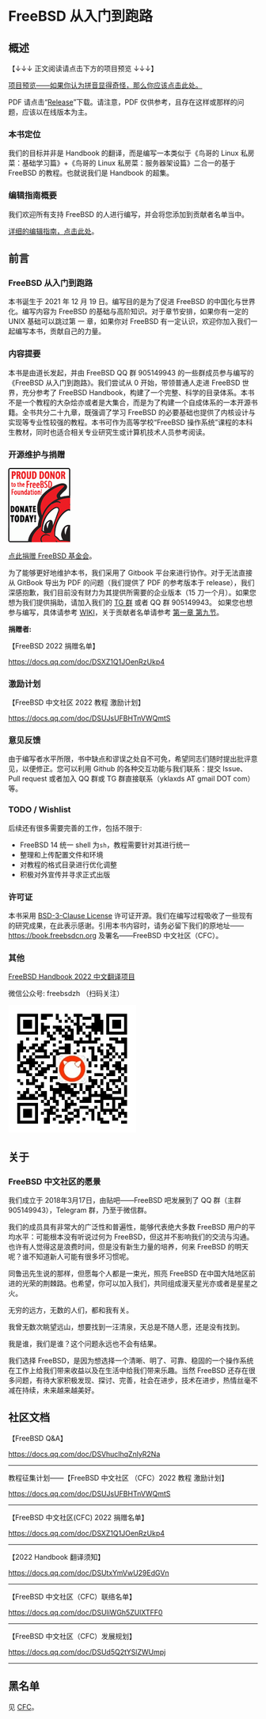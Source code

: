 # FreeBSD 从入门到跑路

## 概述

【↓↓↓ 正文阅读请点击下方的项目预览 ↓↓↓】

[项目预览——如果你认为拼音显得奇怪，那么你应该点击此处。](https://book.freebsdcn.org)

PDF 请点击“[Release](https://github.com/FreeBSD-Ask/FreeBSD-Ask/releases)”下载。请注意，PDF 仅供参考，且存在这样或那样的问题，应该以在线版本为主。

### 本书定位

我们的目标并非是 Handbook 的翻译，而是编写一本类似于《鸟哥的 Linux 私房菜：基础学习篇》+《鸟哥的 Linux 私房菜：服务器架设篇》二合一的基于 FreeBSD 的教程。也就说我们是 Handbook 的超集。

### 编辑指南概要

我们欢迎所有支持 FreeBSD 的人进行编写，并会将您添加到贡献者名单当中。

[详细的编辑指南，点击此处](https://github.com/FreeBSD-Ask/FreeBSD-Ask/wiki)。

## 前言

### FreeBSD 从入门到跑路

本书诞生于 2021 年 12 月 19 日。编写目的是为了促进 FreeBSD 的中国化与世界化。编写内容为 FreeBSD 的基础与高阶知识。对于章节安排，如果你有一定的 UNIX 基础可以跳过第 一 章，如果你对 FreeBSD 有一定认识，欢迎你加入我们一起编写本书，贡献自己的力量。

### 内容提要

本书是由道长发起，并由 FreeBSD QQ 群 905149943 的一些群成员参与编写的《FreeBSD 从入门到跑路》。我们尝试从 0 开始，带领普通人走进 FreeBSD 世界，充分参考了 FreeBSD Handbook，构建了一个完整、科学的目录体系。本书不是一个教程的大杂烩亦或者是大集合，而是为了构建一个自成体系的一本开源书籍。全书共分二十九章，既强调了学习 FreeBSD 的必要基础也提供了内核设计与实现等专业性较强的教程。本书可作为高等学校“FreeBSD 操作系统”课程的本科生教材，同时也适合相关专业研究生或计算机技术人员参考阅读。

### 开源维护与捐赠

![](./.gitbook/assets/proud_donor.gif)

[点此捐赠 FreeBSD 基金会](https://freebsdfoundation.org/donate)。

为了能够更好地维护本书，我们采用了 Gitbook 平台来进行协作。对于无法直接从 GitBook 导出为 PDF 的问题（我们提供了 PDF 的参考版本于 release），我们深感抱歉，我们目前没有财力为其提供所需要的企业版本（15 刀一个月）。如果您想为我们提供捐助，请加入我们的 [TG 群](https://t.me/freebsdba) 或者 QQ 群 905149943。 如果您也想参与编写，具体请参考 [WIKI](https://github.com/FreeBSD-Ask/FreeBSD-Ask/wiki/%E3%80%8AFreeBSD-%E4%BB%8E%E5%85%A5%E9%97%A8%E5%88%B0%E8%B7%91%E8%B7%AF%E3%80%8B%E7%BC%96%E8%BE%91%E6%8C%87%E5%8D%97)，关于贡献者名单请参考 [第一章 第九节](./di-yi-zhang-zou-jin-freebsd/di-jiu-jie-can-kao-zi-liao-yu-gong-xian-zhe-ming-dan)。

**捐赠者:**

【FreeBSD 2022 捐赠名单】

<https://docs.qq.com/doc/DSXZ1Q1JOenRzUkp4>

### 激励计划

【FreeBSD 中文社区 2022 教程 激励计划】

<https://docs.qq.com/doc/DSUJsUFBHTnVWQmtS>

### 意见反馈

由于编写者水平所限，书中缺点和谬误之处自不可免，希望同志们随时提出批评意见，以便修正。您可以利用 Github 的各种交互功能与我们联系：提交 Issue、Pull request 或者加入 QQ 群或 TG 群直接联系（yklaxds AT gmail DOT com）等。

### TODO / Wishlist

后续还有很多需要完善的工作，包括不限于:

- FreeBSD 14 统一 shell 为`sh`，教程需要针对其进行统一
- 整理和上传配置文件和环境
- 对教程的格式目录进行优化调整
- 积极对外宣传并寻求正式出版

### 许可证

本书采用 [BSD-3-Clause License](LICENSE/) 许可证开源。我们在编写过程吸收了一些现有的研究成果，在此表示感谢。引用本书内容时，请务必留下我们的原地址——https://book.freebsdcn.org 及署名——FreeBSD 中文社区（CFC）。

### 其他

[FreeBSD Handbook 2022 中文翻译项目](https://handbook.freebsdcn.org)

微信公众号: freebsdzh （扫码关注）

![](./.gitbook/assets/qrcode_for_gh_3b263cc9b20b_258.jpg)

## 关于

### FreeBSD 中文社区的愿景

我们成立于 2018年3月17日，由贴吧——FreeBSD 吧发展到了 QQ 群（主群 905149943），Telegram 群，乃至于微信群。

我们的成员具有非常大的广泛性和普遍性，能够代表绝大多数 FreeBSD 用户的平均水平：可能根本没有听说过何为 FreeBSD，但这并不影响我们的交流与沟通。也许有人觉得这是浪费时间，但是没有新生力量的培养，何来 FreeBSD 的明天呢？谁不知道新人可能有很多坏习惯呢。

同鲁迅先生说的那样，但愿每个人都是一束光，照亮 FreeBSD 在中国大陆地区前进的光荣的荆棘路。也希望，你可以加入我们，共同组成漫天星光亦或者是星星之火。

无穷的远方，无数的人们，都和我有关。

我曾无数次眺望远山，想要找到一汪清泉，天总是不随人愿，还是没有找到。

我是谁，我们是谁？这个问题永远也不会有结果。

我们选择 FreeBSD，是因为想选择一个清晰、明了、可靠、稳固的一个操作系统在工作上给我们带来收益以及在生活中给我们带来乐趣。当然 FreeBSD 还存在很多问题，有待大家积极发现、探讨、完善，社会在进步，技术在进步，热情丝毫不减在持续，未来越来越美好。

## 社区文档


【FreeBSD Q&A】

<https://docs.qq.com/doc/DSVhuclhqZnlyR2Na>

--------------------------- 

教程征集计划——【FreeBSD 中文社区 （CFC）2022 教程 激励计划】 

<https://docs.qq.com/doc/DSUJsUFBHTnVWQmtS>

------------------------------------------------------------ 

【FreeBSD 中文社区(CFC) 2022 捐赠名单】 

<https://docs.qq.com/doc/DSXZ1Q1JOenRzUkp4>

----------------------------------------------------------- 

【2022 Handbook 翻译须知】 

<https://docs.qq.com/doc/DSUtxYmVwU29EdGVn>

--------------------------- 

【FreeBSD 中文社区（CFC）联络名单】 

<https://docs.qq.com/doc/DSUliWGh5ZUlXTFF0>

--------------------------- 

【FreeBSD 中文社区（CFC）发展规划】 

<https://docs.qq.com/doc/DSUd5Q2tYSlZWUmpj>

--------------------------- 

## 黑名单

见 [CFC](https://github.com/FreeBSD-Ask/CFC)。
